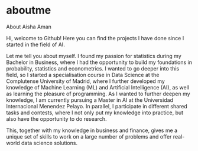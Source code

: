 # aboutme
About Aisha Aman

Hi, welcome to Github! Here you can find the projects I have done since I started in the field of AI.

Let me tell you about myself. I found my passion for statistics during my Bachelor in Business, where I had the opportunity to build my foundations in probability, statistics and econometrics. 
I wanted to go deeper into this field, so I started a specialisation course in Data Science at the Complutense University of Madrid, 
where I further developed my knowledge of Machine Learning (ML) and Artificial Intelligence (AI), as well as learning the pleasure of programming.
As I wanted to further deepen my knowledge, I am currently pursuing a Master in AI at the Universidad Internacional Menendez Pelayo. 
In parallel, I participate in different shared tasks and contests, where I not only put my knowledge into practice, but also have the opportunity to do research. 

This, together with my knowledge in business and finance, gives me a unique set of skills to work on a large number of problems and offer real-world data science solutions.  
